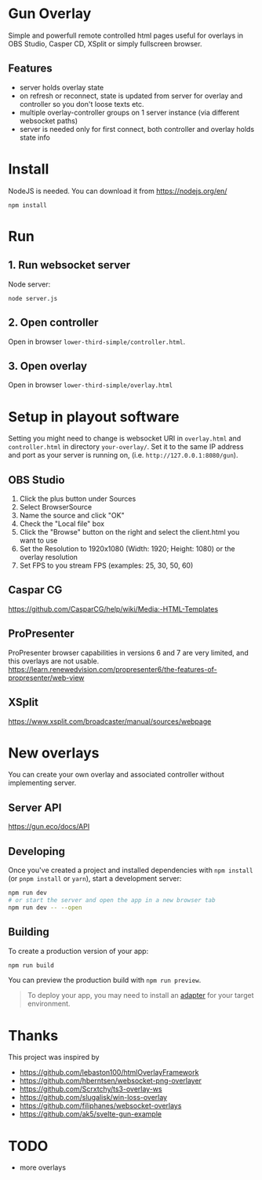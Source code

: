 # Gun Overlay
Simple and powerfull remote controlled html pages useful for overlays in OBS Studio, Casper CD, XSplit or simply fullscreen browser.

## Features
- server holds overlay state
- on refresh or reconnect, state is updated from server for overlay and controller so you don't loose texts etc.
- multiple overlay-controller groups on 1 server instance (via different websocket paths)
- server is needed only for first connect, both controller and overlay holds state info

# Install
NodeJS is needed. You can download it from https://nodejs.org/en/

    npm install

# Run
## 1. Run websocket server
Node server:

    node server.js

## 2. Open controller
Open in browser `lower-third-simple/controller.html`.

## 3. Open overlay
Open in browser `lower-third-simple/overlay.html`

# Setup in playout software
Setting you might need to change is websocket URI in `overlay.html` and `controller.html` in directory `your-overlay/`.
Set it to the same IP address and port as your server is running on, (i.e. `http://127.0.0.1:8080/gun`).

## OBS Studio
1. Click the plus button under Sources
2. Select BrowserSource
3. Name the source and click "OK"
4. Check the "Local file" box
5. Click the "Browse" button on the right and select the client.html you want to use
6. Set the Resolution to 1920x1080 (Width: 1920; Height: 1080) or the overlay resolution
7. Set FPS to you stream FPS (examples: 25, 30, 50, 60)

## Caspar CG
https://github.com/CasparCG/help/wiki/Media:-HTML-Templates

## ProPresenter
ProPresenter browser capabilities in versions 6 and 7 are very limited, and this overlays are not usable.
https://learn.renewedvision.com/propresenter6/the-features-of-propresenter/web-view

## XSplit
https://www.xsplit.com/broadcaster/manual/sources/webpage

# New overlays
You can create your own overlay and associated controller without implementing server.

## Server API
https://gun.eco/docs/API

## Developing
Once you've created a project and installed dependencies with `npm install` (or `pnpm install` or `yarn`), start a development server:
```bash
npm run dev
# or start the server and open the app in a new browser tab
npm run dev -- --open
```
## Building
To create a production version of your app:
```bash
npm run build
```
You can preview the production build with `npm run preview`.
> To deploy your app, you may need to install an [adapter](https://kit.svelte.dev/docs/adapters) for your target environment.


# Thanks
This project was inspired by
- https://github.com/lebaston100/htmlOverlayFramework
- https://github.com/hberntsen/websocket-png-overlayer
- https://github.com/Scrxtchy/ts3-overlay-ws
- https://github.com/slugalisk/win-loss-overlay
- https://github.com/filiphanes/websocket-overlays
- https://github.com/ak5/svelte-gun-example

# TODO
- more overlays
